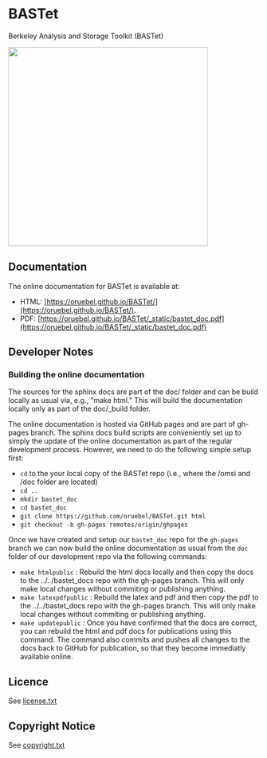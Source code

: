 # BASTet
Berkeley Analysis and Storage Toolkit (BASTet)

<img src="https://raw.githubusercontent.com/oruebel/BASTet/master/doc/_static/bastet_logo_full.png" width="400" />

## Documentation

The online documentation for BASTet is available at:

* HTML: [https://oruebel.github.io/BASTet/](https://oruebel.github.io/BASTet/). 
* PDF: [https://oruebel.github.io/BASTet/_static/bastet_doc.pdf](https://oruebel.github.io/BASTet/_static/bastet_doc.pdf)

## Developer Notes

### Building the online documentation

The sources for the sphinx docs are part of the doc/ folder and can be build locally as usual via, e.g., "make html." This will build the documentation locally only as part of the doc/_build folder. 

The online documentation is hosted via GitHub pages and are part of gh-pages branch. The sphinx docs build scripts are conveniently set up to simply the update of the online documentation as part of the regular development process. However, we need to do the following simple setup first:

* `cd` to the your local copy of the BASTet repo (i.e., where the /omsi and /doc folder are located)
* `cd ..`
* `mkdir bastet_doc`
* `cd bastet_doc`
* `git clone https://github.com/oruebel/BASTet.git html`
* `git checkout -b gh-pages remotes/origin/ghpages`

Once we have created and setup our `bastet_doc` repo for the `gh-pages` branch we can now build the online documentation as usual from the `doc` folder of our development repo via the following commands:

* `make htmlpublic` : Rebuild the html docs locally and then copy the docs to the ../../bastet_docs repo with the gh-pages branch. This will only make local changes without commiting or publishing anything.
* `make latexpdfpublic` : Rebuild the latex and pdf and then copy the pdf to the ../../bastet_docs repo with the gh-pages branch.  This will only make local changes without commiting or publishing anything.
* `make updatepublic` : Once you have confirmed that the docs are correct, you can rebuild the html and pdf docs for publications using this command. The command also commits and pushes all changes to the docs back to GitHub for publication, so that they become immediatly available online.

## Licence

See [license.txt](license.txt)

## Copyright Notice

See [copyright.txt](copyright.txt)
